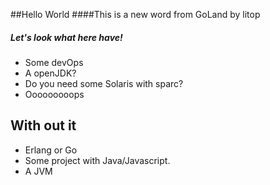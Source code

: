 ##Hello World
####This is a new word from GoLand by litop

##### Let's look what here have!

* Some devOps
* A openJDK?
* Do you need some Solaris with sparc?
* Ooooooooops

## With out it

* Erlang or Go
* Some project with Java/Javascript.
* A JVM